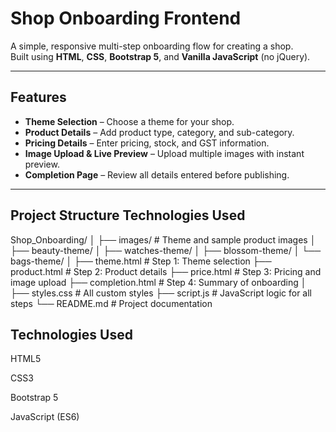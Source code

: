 # Shop Onboarding Frontend

A simple, responsive multi-step onboarding flow for creating a shop.  
Built using **HTML**, **CSS**, **Bootstrap 5**, and **Vanilla JavaScript** (no jQuery).

---

## Features

- **Theme Selection** – Choose a theme for your shop.
- **Product Details** – Add product type, category, and sub-category.
- **Pricing Details** – Enter pricing, stock, and GST information.
- **Image Upload & Live Preview** – Upload multiple images with instant preview.
- **Completion Page** – Review all details entered before publishing.

---

## Project Structure Technologies Used

Shop_Onboarding/
│
├── images/ # Theme and sample product images
│ ├── beauty-theme/
│ ├── watches-theme/
│ ├── blossom-theme/
│ └── bags-theme/
│
├── theme.html # Step 1: Theme selection
├── product.html # Step 2: Product details
├── price.html # Step 3: Pricing and image upload
├── completion.html # Step 4: Summary of onboarding
│
├── styles.css # All custom styles
├── script.js # JavaScript logic for all steps
└── README.md # Project documentation

## Technologies Used
HTML5

CSS3

Bootstrap 5

JavaScript (ES6)
